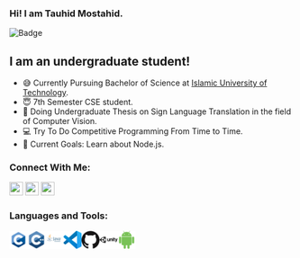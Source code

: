 ### Hi! I am Tauhid Mostahid.

![Badge](https://cp-logo.vercel.app/codeforces/_tmt02_)


## I am an undergraduate student!
- :sweat_smile: Currently Pursuing Bachelor of Science at [Islamic University of Technology][iut]. 
- :innocent: 7th Semester CSE student.
- :book: Doing Undergraduate Thesis on Sign Language Translation in the field of Computer Vision.
- :computer: Try To Do Competitive Programming From Time to Time.
- :pencil: Current Goals: Learn about Node.js.

### Connect With Me:

[<img height="24" width="24" src="https://cdn.jsdelivr.net/npm/simple-icons@v5/icons/youtube.svg"/>][youtube]
[<img height="24" width="24" src="https://cdn.jsdelivr.net/npm/simple-icons@v5/icons/gmail.svg"/>][gmail]
[<img height="24" width="24" src="https://cdn.jsdelivr.net/npm/simple-icons@v5/icons/codeforces.svg"/>][codeforces]


### Languages and Tools:

<img align="left" alt="C" width="32px" src="https://raw.githubusercontent.com/github/explore/f3e22f0dca2be955676bc70d6214b95b13354ee8/topics/c/c.png" />
<img align="left" alt="CPP" width="32px" src="https://raw.githubusercontent.com/github/explore/f3e22f0dca2be955676bc70d6214b95b13354ee8/topics/cpp/cpp.png" />
<img align="left" alt="Java" width="32px" src="https://raw.githubusercontent.com/github/explore/f3e22f0dca2be955676bc70d6214b95b13354ee8/topics/java/java.png" />
<img align="left" alt="Visual Studio Code" width="32px" src="https://raw.githubusercontent.com/github/explore/80688e429a7d4ef2fca1e82350fe8e3517d3494d/topics/visual-studio-code/visual-studio-code.png" />
<img align="left" alt="GitHub" width="32px" src="https://raw.githubusercontent.com/github/explore/78df643247d429f6cc873026c0622819ad797942/topics/github/github.png" />
<img align="left" alt="GitHub" width="32px" src="https://raw.githubusercontent.com/github/explore/78df643247d429f6cc873026c0622819ad797942/topics/unity/unity.png" />
<img align="left" alt="GitHub" width="32px" src="https://raw.githubusercontent.com/github/explore/78df643247d429f6cc873026c0622819ad797942/topics/android/android.png" />





[youtube]: https://www.youtube.com/channel/UCDSuw7UdvpZK2dan3o0kWFA
[gmail]: tauhidtamim0016@gmail.com
[iut]: https://www.iutoic-dhaka.edu/
[codeforces]: https://codeforces.com/profile/_tmt02_
